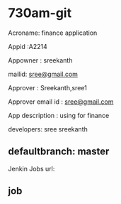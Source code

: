# 730am-git

Acroname: finance application

Appid :A2214

Appowner : sreekanth

mailid: sree@gmail.com

Approver : Sreekanth,sree1

Approver email id :  sree@gmail.com

App description : using for finance

developers: 
sree
sreekanth

defaultbranch:  master
-----

Jenkin Jobs url: 


job 
-----


